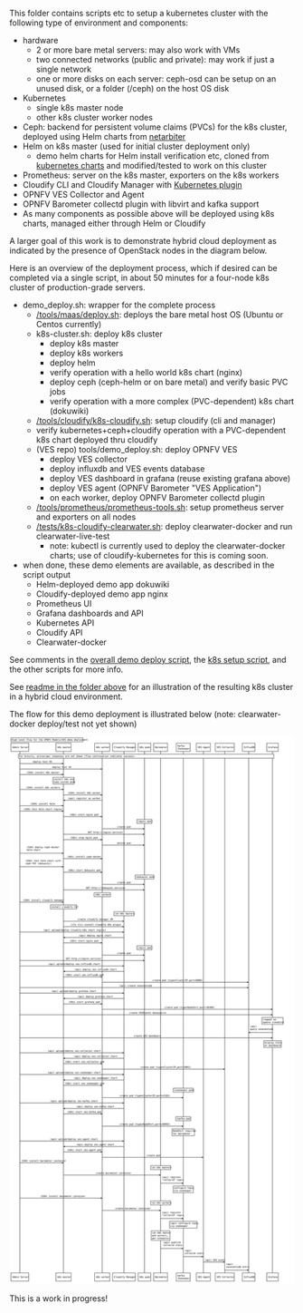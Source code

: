<!---
.. This work is licensed under a Creative Commons Attribution 4.0 International License.
.. http://creativecommons.org/licenses/by/4.0
.. (c) 2017-2018 AT&T Intellectual Property, Inc
-->

This folder contains scripts etc to setup a kubernetes cluster with the following type of environment and components:
* hardware
  * 2 or more bare metal servers: may also work with VMs
  * two connected networks (public and private): may work if just a single network
  * one or more disks on each server: ceph-osd can be setup on an unused disk, or a folder (/ceph) on the host OS disk
* Kubernetes
  * single k8s master node
  * other k8s cluster worker nodes
* Ceph: backend for persistent volume claims (PVCs) for the k8s cluster, deployed using Helm charts from [netarbiter](https://github.com/att/netarbiter)
* Helm on k8s master (used for initial cluster deployment only)
  * demo helm charts for Helm install verification etc, cloned from [kubernetes charts](https://github.com/kubernetes/charts) and modified/tested to work on this cluster
* Prometheus: server on the k8s master, exporters on the k8s workers
* Cloudify CLI and Cloudify Manager with [Kubernetes plugin](https://github.com/cloudify-incubator/cloudify-kubernetes-plugin)
* OPNFV VES Collector and Agent
* OPNFV Barometer collectd plugin with libvirt and kafka support
* As many components as possible above will be deployed using k8s charts, managed either through Helm or Cloudify

A larger goal of this work is to demonstrate hybrid cloud deployment as indicated by the presence of OpenStack nodes in the diagram below.

Here is an overview of the deployment process, which if desired can be completed via a single script, in about 50 minutes for a four-node k8s cluster of production-grade servers.
* demo_deploy.sh: wrapper for the complete process
  * [/tools/maas/deploy.sh](/tools/maas/deploy.sh): deploys the bare metal host OS (Ubuntu or Centos currently)
  * k8s-cluster.sh: deploy k8s cluster
    * deploy k8s master
    * deploy k8s workers
    * deploy helm
    * verify operation with a hello world k8s chart (nginx)
    * deploy ceph (ceph-helm or on bare metal) and verify basic PVC jobs
    * verify operation with a more complex (PVC-dependent) k8s chart (dokuwiki)
  * [/tools/cloudify/k8s-cloudify.sh](/tools/cloudify/k8s-cloudify.sh): setup cloudify (cli and manager)
  * verify kubernetes+ceph+cloudify operation with a PVC-dependent k8s chart deployed thru cloudify
  * (VES repo) tools/demo_deploy.sh: deploy OPNFV VES
    * deploy VES collector
    * deploy influxdb and VES events database
    * deploy VES dashboard in grafana (reuse existing grafana above)
    * deploy VES agent (OPNFV Barometer "VES Application")
    * on each worker, deploy OPNFV Barometer collectd plugin
  * [/tools/prometheus/prometheus-tools.sh](/tools/prometheus/prometheus-tools.sh): setup prometheus server and exporters on all nodes
  * [/tests/k8s-cloudify-clearwater.sh](/tests/k8s-cloudify-clearwater.sh): deploy clearwater-docker and run clearwater-live-test
    * note: kubectl is currently used to deploy the clearwater-docker charts; use of cloudify-kubernetes for this is coming soon.
* when done, these demo elements are available, as described in the script output
  * Helm-deployed demo app dokuwiki
  * Cloudify-deployed demo app nginx
  * Prometheus UI
  * Grafana dashboards and API
  * Kubernetes API
  * Cloudify API
  * Clearwater-docker

See comments in the [overall demo deploy script](demo_deploy.sh), the [k8s setup script](k8s-cluster.sh), and the other scripts for more info.

See [readme in the folder above](/tools/README.md) for an illustration of the resulting k8s cluster in a hybrid cloud environment.
	
The flow for this demo deployment is illustrated below (note: clearwater-docker deploy/test not yet shown)

![models_demo_flow.svg](/docs/images/models_demo_flow.svg "models_demo_flow.svg")

This is a work in progress!